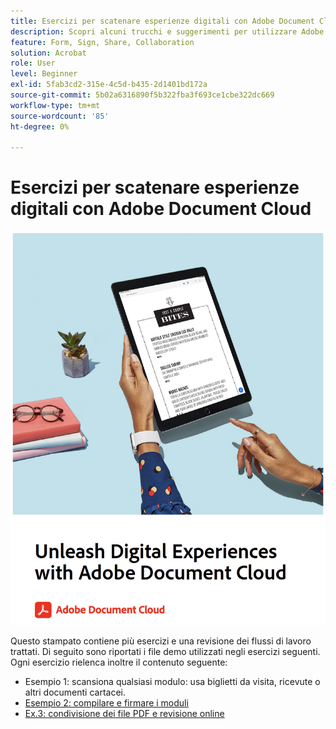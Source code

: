 ```yaml
---
title: Esercizi per scatenare esperienze digitali con Adobe Document Cloud
description: Scopri alcuni trucchi e suggerimenti per utilizzare Adobe Document Cloud
feature: Form, Sign, Share, Collaboration
solution: Acrobat
role: User
level: Beginner
exl-id: 5fab3cd2-315e-4c5d-b435-2d1401bd172a
source-git-commit: 5b02a6316890f5b322fba3f693ce1cbe322dc669
workflow-type: tm+mt
source-wordcount: '85'
ht-degree: 0%

---
```


# Esercizi per scatenare esperienze digitali con Adobe Document Cloud

[![immagine](assets/rebrand.png)](assets/Unleash_Digital_Experiences_with_Adobe_Document_Cloud.pdf)

Questo stampato contiene più esercizi e una revisione dei flussi di lavoro trattati. Di seguito sono riportati i file demo utilizzati negli esercizi seguenti. Ogni esercizio rielenca inoltre il contenuto seguente:

* Esempio 1: scansiona qualsiasi modulo: usa biglietti da visita, ricevute o altri documenti cartacei.
* [Esempio 2: compilare e firmare i moduli](assets/03_FillSignScan.zip)
* [Ex.3: condivisione dei file PDF e revisione online](assets/01_Review.zip)
